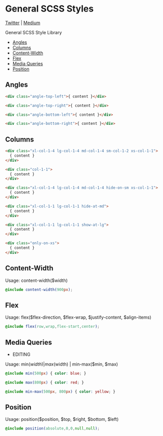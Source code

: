 # General SCSS Styles

[Twitter](https://twitter.com/hackerbrief) | [Medium](https://medium.com/@hackerbrief)

General SCSS Style Library

* [Angles](/styles/angles.scss)
* [Columns](/styles/columns.scss)
* [Content-Width](/styles/content.scss)
* [Flex](/styles/flex.scss)
* [Media Queries](/styles/media.scss)
* [Position](/styles/position.scss)

## Angles

```html
<div class="angle-top-left">{ content }</div>

<div class="angle-top-right">{ content }</div>

<div class="angle-bottom-left">{ content }</div>

<div class="angle-bottom-right">{ content }</div>
```

## Columns

```html
<div class="xl-col-1-4 lg-col-1-4 md-col-1-4 sm-col-1-2 xs-col-1-1">
  { content }
</div>

<div class="col-1-1">
  { content }
</div>

<div class="xl-col-1-4 lg-col-1-4 md-col-1-4 hide-on-sm xs-col-1-1">
  { content }
</div>

<div class="xl-col-1-1 lg-col-1-1 hide-at-md">
  { content }
</div>

<div class="xl-col-1-1 lg-col-1-1 show-at-lg">
  { content }
</div>

<div class="only-on-xs">
  { content }
</div>
```

## Content-Width

Usage: content-width($width)

```scss
@include content-width(900px);
```

## Flex

Usage: flex($flex-direction, $flex-wrap, $justify-content, $align-items)

```scss
@include flex(row,wrap,flex-start,center);
```

## Media Queries

* EDITING

Usage: min($width) | max($width) | min-max($min, $max)

```scss
@include min(500px) { color: blue; }

@include max(800px) { color: red; }

@include min-max(500px, 800px) { color: yellow; }
```

## Position

Usage: position($position, $top, $right, $bottom, $left)

```scss
@include position(absolute,0,0,null,null);
```
